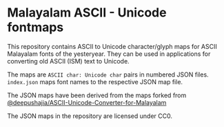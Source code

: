 # Malayalam ASCII - Unicode fontmaps

This repository contains ASCII to Unicode character/glyph maps for ASCII Malayalam fonts of the yesteryear. They can be used in applications for converting old ASCII (ISM) text to Unicode.

The maps are `ASCII char: Unicode char` pairs in numbered JSON files. `index.json` maps font names to the respective JSON map file.

The JSON maps have been derived from the maps forked from [@deepushajia/ASCII-Unicode-Converter-for-Malayalam](https://github.com/deepushajia/ASCII-Unicode-Converter-for-Malayalam)

The JSON maps in the repository are licensed under CC0.
